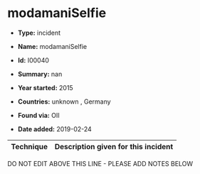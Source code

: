 # modamaniSelfie

* **Type:** incident

* **Name:** modamaniSelfie

* **Id:** I00040

* **Summary:** nan

* **Year started:** 2015

* **Countries:** unknown , Germany

* **Found via:** OII

* **Date added:** 2019-02-24
 

| Technique | Description given for this incident |
| --------- | ------------------------- |

DO NOT EDIT ABOVE THIS LINE - PLEASE ADD NOTES BELOW